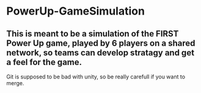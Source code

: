 # PowerUp-GameSimulation

<h2>
This is meant to be a simulation of the FIRST Power Up game, played by 6 players
on a shared network, so teams can develop stratagy and get a feel for the game.
</h2>

Git is supposed to be bad with unity, so be really carefull if you want to merge.

